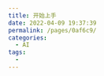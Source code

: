 ```yaml
---
title: 开始上手
date: 2022-04-09 19:37:39
permalink: /pages/0af6c9/
categories:
  - AI
tags:
  - 
---
```

